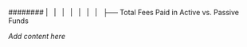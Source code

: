 ######## |   |   |   |   |   |   |   ├── Total Fees Paid in Active vs. Passive Funds

*Add content here*